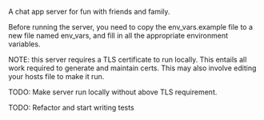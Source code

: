 A chat app server for fun with friends and family.

Before running the server, you need to copy the env_vars.example file to a new file named env_vars, and fill in all the
appropriate environment variables.

NOTE: this server requires a TLS certificate to run locally. This entails all work required to generate and maintain
certs. This may also involve editing your hosts file to make it run.

TODO: Make server run locally without above TLS requirement.

TODO: Refactor and start writing tests
